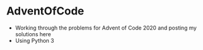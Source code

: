 # AdventOfCode
- Working through the problems for Advent of Code 2020 and posting my solutions here
- Using Python 3
